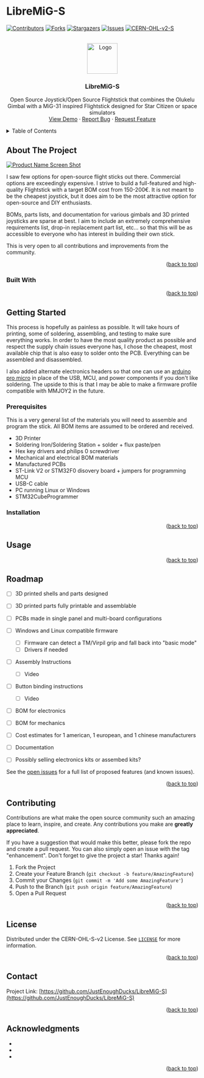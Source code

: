 # LibreMiG-S

<!-- Improved compatibility of back to top link: See: https://github.com/othneildrew/Best-README-Template/pull/73 -->
<a name="readme-top"></a>
<!--
*** Thanks for checking out the Best-README-Template. If you have a suggestion
*** that would make this better, please fork the repo and create a pull request
*** or simply open an issue with the tag "enhancement".
*** Don't forget to give the project a star!
*** Thanks again! Now go create something AMAZING! :D
-->



<!-- PROJECT SHIELDS -->
<!--
*** I'm using markdown "reference style" links for readability.
*** Reference links are enclosed in brackets [ ] instead of parentheses ( ).
*** See the bottom of this document for the declaration of the reference variables
*** for contributors-url, forks-url, etc. This is an optional, concise syntax you may use.
*** https://www.markdownguide.org/basic-syntax/#reference-style-links
-->
[![Contributors][contributors-shield]][contributors-url]
[![Forks][forks-shield]][forks-url]
[![Stargazers][stars-shield]][stars-url]
[![Issues][issues-shield]][issues-url]
[![CERN-OHL-v2-S][license-shield]][license-url]
<!-- [![LinkedIn][linkedin-shield]][linkedin-url] -->


<!-- PROJECT LOGO -->
<br />
<div align="center">
  <a href="https://github.com/JustEnoughDucks/LibreMiG-S">
    <img src="images/logo.png" alt="Logo" width="80" height="80">
  </a>

  <h3 align="center">LibreMiG-S</h3>

  <p align="center">
    Open Source Joystick/Open Source Flightstick that combines the Olukelu Gimbal with a MiG-31 inspired Flightstick designed for Star Citizen or space simulators
    <!-- <br />
    <a href="https://github.com/JustEnoughDucks/LibreMiG-S"><strong>Explore the docs »</strong></a>
    <br /> -->
    <br /> 
    <a href="https://github.com/JustEnoughDucks/LibreMiG-S">View Demo</a>
    ·
    <a href="https://github.com/JustEnoughDucks/LibreMiG-S/issues">Report Bug</a>
    ·
    <a href="https://github.com/JustEnoughDucks/LibreMiG-S/issues">Request Feature</a>
  </p>
</div>



<!-- TABLE OF CONTENTS -->
<details>
  <summary>Table of Contents</summary>
  <ol>
    <li>
      <a href="#about-the-project">About The Project</a>
      <ul>
        <li><a href="#built-with">Built With</a></li>
      </ul>
    </li>
    <li>
      <a href="#getting-started">Getting Started</a>
      <ul>
        <li><a href="#prerequisites">Prerequisites</a></li>
        <li><a href="#installation">Installation</a></li>
      </ul>
    </li>
    <li><a href="#usage">Usage</a></li>
    <li><a href="#roadmap">Roadmap</a></li>
    <li><a href="#contributing">Contributing</a></li>
    <li><a href="#license">License</a></li>
    <li><a href="#contact">Contact</a></li>
    <li><a href="#acknowledgments">Acknowledgments</a></li>
  </ol>
</details>



<!-- ABOUT THE PROJECT -->
## About The Project

[![Product Name Screen Shot][product-screenshot]](https://example.com)

I saw few options for open-source flight sticks out there. Commercial options are exceedingly expensive. I strive to build a full-featured and high-quality Flightstick with a target BOM cost from 150-200€. It is not meant to be the cheapest joystick, but it does aim to be the most attractive option for open-source and DIY enthusiasts.

BOMs, parts lists, and documentation for various gimbals and 3D printed joysticks are sparse at best. I aim to include an extremely comprehensive requirements list, drop-in replacement part list, etc... so that this will be as accessible to everyone who has interest in building their own stick.

This is very open to all contributions and improvements from the community.

<p align="right">(<a href="#readme-top">back to top</a>)</p>



### Built With
<!--
* [![Next][Next.js]][Next-url]
* [![React][React.js]][React-url]
* [![Vue][Vue.js]][Vue-url]
* [![Angular][Angular.io]][Angular-url]
* [![Svelte][Svelte.dev]][Svelte-url]
* [![Laravel][Laravel.com]][Laravel-url]
* [![Bootstrap][Bootstrap.com]][Bootstrap-url]
* [![JQuery][JQuery.com]][JQuery-url]
-->
<p align="right">(<a href="#readme-top">back to top</a>)</p>



<!-- GETTING STARTED -->
## Getting Started

This process is hopefully as painless as possible. It will take hours of printing, some of soldering, assembling, and testing to make sure everything works. In order to have the most quality product as possible and respect the supply chain issues everyone has, I chose the cheapest, most available chip that is also easy to solder onto the PCB. Everything can be assembled and disassembled.

I also added alternate electronics headers so that one can use an [arduino pro micro](https://learn.sparkfun.com/tutorials/pro-micro--fio-v3-hookup-guide/hardware-overview-pro-micro) in place of the USB, MCU, and power components if you don't like soldering. The upside to this is that I may be able to make a firmware profile compatible with MMJOY2 in the future.

### Prerequisites

This is a very general list of the materials you will need to assemble and program the stick. All BOM items are assumed to be ordered and received.

<!--  ```sh
  npm install npm@latest -g
  ```
-->
* 3D Printer
* Soldering Iron/Soldering Station + solder + flux paste/pen
* Hex key drivers and philips 0 screwdriver
* Mechanical and electrical BOM materials
* Manufactured PCBs
* ST-Link V2 or STM32F0 disovery board + jumpers for programming MCU
* USB-C cable
* PC running Linux or Windows
* STM32CubeProgrammer
  
### Installation

<!-- 1. Get a free API Key at [https://example.com](https://example.com)
2. Clone the repo
   ```sh
   git clone https://github.com/github_username/repo_name.git
   ```
3. Install NPM packages
   ```sh
   npm install
   ```
4. Enter your API in `config.js`
   ```js
   const API_KEY = 'ENTER YOUR API';
   ```
-->
<p align="right">(<a href="#readme-top">back to top</a>)</p>



<!-- USAGE EXAMPLES -->
## Usage

<!-- Use this space to show useful examples of how a project can be used. Additional screenshots, code examples and demos work well in this space. You may also link to more resources.

_For more examples, please refer to the [Documentation](https://example.com)_ -->

<p align="right">(<a href="#readme-top">back to top</a>)</p>



<!-- ROADMAP -->
## Roadmap

- [ ] 3D printed shells and parts designed
- [ ] 3D printed parts fully printable and assemblable
- [ ] PCBs made in single panel and multi-board configurations
- [ ] Windows and Linux compatible firmware
    - [ ] Firmware can detect a TM/Virpil grip and fall back into "basic mode"
    - [ ] Drivers if needed
- [ ] Assembly Instructions
    - [ ] Video
- [ ] Button binding instructions
    - [ ] Video
- [ ] BOM for electronics
- [ ] BOM for mechanics
- [ ] Cost estimates for 1 american, 1 european, and 1 chinese manufacturers
- [ ] Documentation
- [ ] Possibly selling electronics kits or assembed kits?



See the [open issues](https://github.com/JustEnoughDucks/LibreMiG-S/issues) for a full list of proposed features (and known issues).

<p align="right">(<a href="#readme-top">back to top</a>)</p>



<!-- CONTRIBUTING -->
## Contributing

Contributions are what make the open source community such an amazing place to learn, inspire, and create. Any contributions you make are **greatly appreciated**.

If you have a suggestion that would make this better, please fork the repo and create a pull request. You can also simply open an issue with the tag "enhancement".
Don't forget to give the project a star! Thanks again!

1. Fork the Project
2. Create your Feature Branch (`git checkout -b feature/AmazingFeature`)
3. Commit your Changes (`git commit -m 'Add some AmazingFeature'`)
4. Push to the Branch (`git push origin feature/AmazingFeature`)
5. Open a Pull Request

<p align="right">(<a href="#readme-top">back to top</a>)</p>



<!-- LICENSE -->
## License

Distributed under the CERN-OHL-S-v2 License. See [`LICENSE`](https://github.com/JustEnoughDucks/LibreMiG-S/blob/main/LICENSE) for more information.

<p align="right">(<a href="#readme-top">back to top</a>)</p>



<!-- CONTACT -->
## Contact

<!-- Benjamin - [@twitter_handle](https://twitter.com/twitter_handle) - email@email_client.com -->

Project Link: [https://github.com/JustEnoughDucks/LibreMiG-S](https://github.com/JustEnoughDucks/LibreMiG-S)

<p align="right">(<a href="#readme-top">back to top</a>)</p>



<!-- ACKNOWLEDGMENTS -->
## Acknowledgments

* []()
* []()
* []()

<p align="right">(<a href="#readme-top">back to top</a>)</p>



<!-- MARKDOWN LINKS & IMAGES -->
<!-- https://www.markdownguide.org/basic-syntax/#reference-style-links -->
[contributors-shield]: https://img.shields.io/github/contributors/JustEnoughDucks/LibreMiG-S?style=for-the-badge
[contributors-url]: https://github.com/JustEnoughDucks/LibreMiG-S/graphs/contributors
[forks-shield]: https://img.shields.io/github/forks/JustEnoughDucks/LibreMiG-S?style=for-the-badge
[forks-url]: https://github.com/JustEnoughDucks/LibreMiG-S/network/members
[stars-shield]: https://img.shields.io/github/stars/JustEnoughDucks/LibreMiG-S?style=for-the-badge
[stars-url]: https://github.com/JustEnoughDucks/LibreMiG-S/stargazers
[issues-shield]: https://img.shields.io/github/issues/JustEnoughDucks/LibreMiG-S?style=for-the-badge
[issues-url]: https://github.com/JustEnoughDucks/LibreMiG-S/issues
[license-shield]: https://img.shields.io/badge/License-CERN--OHL--v2--S-brightgreen?style=for-the-badge
[license-url]: https://ohwr.org/cern_ohl_s_v2.pdf
[linkedin-shield]: https://img.shields.io/badge/-LinkedIn-black.svg?style=for-the-badge&logo=linkedin&colorB=555
[linkedin-url]: https://linkedin.com/in/linkedin_username
[product-screenshot]: images/screenshot.png
[Next.js]: https://img.shields.io/badge/next.js-000000?style=for-the-badge&logo=nextdotjs&logoColor=white
[Next-url]: https://nextjs.org/
[React.js]: https://img.shields.io/badge/React-20232A?style=for-the-badge&logo=react&logoColor=61DAFB
[React-url]: https://reactjs.org/
[Vue.js]: https://img.shields.io/badge/Vue.js-35495E?style=for-the-badge&logo=vuedotjs&logoColor=4FC08D
[Vue-url]: https://vuejs.org/
[Angular.io]: https://img.shields.io/badge/Angular-DD0031?style=for-the-badge&logo=angular&logoColor=white
[Angular-url]: https://angular.io/
[Svelte.dev]: https://img.shields.io/badge/Svelte-4A4A55?style=for-the-badge&logo=svelte&logoColor=FF3E00
[Svelte-url]: https://svelte.dev/
[Laravel.com]: https://img.shields.io/badge/Laravel-FF2D20?style=for-the-badge&logo=laravel&logoColor=white
[Laravel-url]: https://laravel.com
[Bootstrap.com]: https://img.shields.io/badge/Bootstrap-563D7C?style=for-the-badge&logo=bootstrap&logoColor=white
[Bootstrap-url]: https://getbootstrap.com
[JQuery.com]: https://img.shields.io/badge/jQuery-0769AD?style=for-the-badge&logo=jquery&logoColor=white
[JQuery-url]: https://jquery.com 

